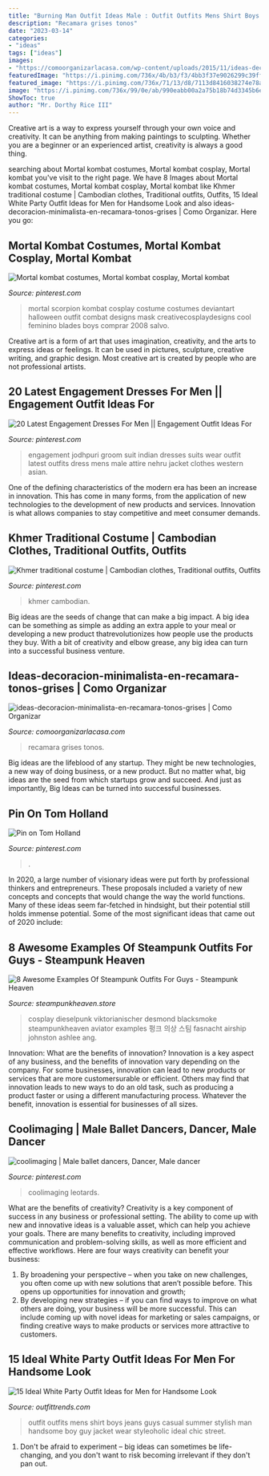 ```yaml
---
title: "Burning Man Outfit Ideas Male : Outfit Outfits Mens Shirt Boys Jeans Guys Casual Summer Stylish Man Handsome Boy Guy Jacket Wear Styleoholic Ideal Chic Street"
description: "Recamara grises tonos"
date: "2023-03-14"
categories:
- "ideas"
tags: ["ideas"]
images:
- "https://comoorganizarlacasa.com/wp-content/uploads/2015/11/ideas-decoracion-minimalista-en-recamara-tonos-grises.jpg"
featuredImage: "https://i.pinimg.com/736x/4b/b3/f3/4bb3f37e9026299c39ffc2776d426b6b.jpg"
featured_image: "https://i.pinimg.com/736x/71/13/d8/7113d8416038274e78a1e77b1fbfd0ed.jpg"
image: "https://i.pinimg.com/736x/99/0e/ab/990eabb00a2a75b18b74d3345b6e42b6.jpg"
ShowToc: true
author: "Mr. Dorthy Rice III"
---
```



Creative art is a way to express yourself through your own voice and creativity. It can be anything from making paintings to sculpting. Whether you are a beginner or an experienced artist, creativity is always a good thing.

	

		
searching about Mortal kombat costumes, Mortal kombat cosplay, Mortal kombat you've visit to the right page. We have 8 Images about Mortal kombat costumes, Mortal kombat cosplay, Mortal kombat like Khmer traditional costume | Cambodian clothes, Traditional outfits, Outfits, 15 Ideal White Party Outfit Ideas for Men for Handsome Look and also ideas-decoracion-minimalista-en-recamara-tonos-grises | Como Organizar. Here you go:
		
    
## Mortal Kombat Costumes, Mortal Kombat Cosplay, Mortal Kombat

<img loading=lazy src="https://i.pinimg.com/736x/71/13/d8/7113d8416038274e78a1e77b1fbfd0ed.jpg" onerror="this.onerror=null;this.src='https://tse1.mm.bing.net/th?id=OIP.04zDofaF22cS4na9rpJsxgHaLR&amp;pid=15.1';" alt="Mortal kombat costumes, Mortal kombat cosplay, Mortal kombat">

_Source: pinterest.com_

>mortal scorpion kombat cosplay costume costumes deviantart halloween outfit combat designs mask creativecosplaydesigns cool feminino blades boys comprar 2008 salvo. 

	

Creative art is a form of art that uses imagination, creativity, and the arts to express ideas or feelings. It can be used in pictures, sculpture, creative writing, and graphic design. Most creative art is created by people who are not professional artists.

    
## 20 Latest Engagement Dresses For Men || Engagement Outfit Ideas For

<img loading=lazy src="https://i.pinimg.com/736x/4b/b3/f3/4bb3f37e9026299c39ffc2776d426b6b.jpg" onerror="this.onerror=null;this.src='https://tse2.mm.bing.net/th?id=OIP._wSKs2fP3FG7iR6WYE09xAHaLH&amp;pid=15.1';" alt="20 Latest Engagement Dresses For Men || Engagement Outfit Ideas For">

_Source: pinterest.com_

>engagement jodhpuri groom suit indian dresses suits wear outfit latest outfits dress mens male attire nehru jacket clothes western asian. 

	

One of the defining characteristics of the modern era has been an increase in innovation. This has come in many forms, from the application of new technologies to the development of new products and services. Innovation is what allows companies to stay competitive and meet consumer demands.

    
## Khmer Traditional Costume | Cambodian Clothes, Traditional Outfits, Outfits

<img loading=lazy src="https://i.pinimg.com/736x/1c/9e/74/1c9e74b2cc2e5ea72da9f23860b7908e.jpg" onerror="this.onerror=null;this.src='https://tse1.mm.bing.net/th?id=OIP.rmg2sjFU95N6YccFGmtU3QHaLH&amp;pid=15.1';" alt="Khmer traditional costume | Cambodian clothes, Traditional outfits, Outfits">

_Source: pinterest.com_

>khmer cambodian. 

	

Big ideas are the seeds of change that can make a big impact. A big idea can be something as simple as adding an extra apple to your meal or developing a new product thatrevolutionizes how people use the products they buy. With a bit of creativity and elbow grease, any big idea can turn into a successful business venture.

    
## Ideas-decoracion-minimalista-en-recamara-tonos-grises | Como Organizar

<img loading=lazy src="https://comoorganizarlacasa.com/wp-content/uploads/2015/11/ideas-decoracion-minimalista-en-recamara-tonos-grises.jpg" onerror="this.onerror=null;this.src='https://tse2.mm.bing.net/th?id=OIP.ts7pFsSwzAbkVGBEPauz9gHaJ6&amp;pid=15.1';" alt="ideas-decoracion-minimalista-en-recamara-tonos-grises | Como Organizar">

_Source: comoorganizarlacasa.com_

>recamara grises tonos. 

	

Big ideas are the lifeblood of any startup. They might be new technologies, a new way of doing business, or a new product. But no matter what, big ideas are the seed from which startups grow and succeed. And just as importantly, Big Ideas can be turned into successful businesses.

    
## Pin On Tom Holland ️

<img loading=lazy src="https://i.pinimg.com/736x/99/0e/ab/990eabb00a2a75b18b74d3345b6e42b6.jpg" onerror="this.onerror=null;this.src='https://tse4.mm.bing.net/th?id=OIP.mg7omFg4di4sgmTZ2gyn4QHaK2&amp;pid=15.1';" alt="Pin on Tom Holland ️">

_Source: pinterest.com_

>. 

	

In 2020, a large number of visionary ideas were put forth by professional thinkers and entrepreneurs. These proposals included a variety of new concepts and concepts that would change the way the world functions. Many of these ideas seem far-fetched in hindsight, but their potential still holds immense potential. Some of the most significant ideas that came out of 2020 include: 

    
## 8 Awesome Examples Of Steampunk Outfits For Guys - Steampunk Heaven

<img loading=lazy src="https://cdn.shopify.com/s/files/1/1682/2301/files/Steampunk_kid_zpszydd2ub4_1024x1024.jpg?v=1488504643" onerror="this.onerror=null;this.src='https://tse1.mm.bing.net/th?id=OIP.x2stOoA7IPhbsnJOBCSfZAHaLG&amp;pid=15.1';" alt="8 Awesome Examples Of Steampunk Outfits For Guys - Steampunk Heaven">

_Source: steampunkheaven.store_

>cosplay dieselpunk viktorianischer desmond blacksmoke steampunkheaven aviator examples 펑크 의상 스팀 fasnacht airship johnston ashlee ang. 

	

Innovation: What are the benefits of innovation?
Innovation is a key aspect of any business, and the benefits of innovation vary depending on the company. For some businesses, innovation can lead to new products or services that are more customersurable or efficient. Others may find that innovation leads to new ways to do an old task, such as producing a product faster or using a different manufacturing process. Whatever the benefit, innovation is essential for businesses of all sizes.

    
## Coolimaging | Male Ballet Dancers, Dancer, Male Dancer

<img loading=lazy src="https://i.pinimg.com/736x/76/73/f7/7673f7a3ec805b04c03e4b3757d2c99a--lycra-spandex-posing-ideas.jpg" onerror="this.onerror=null;this.src='https://tse4.mm.bing.net/th?id=OIP.qwi4e2x7134T7rGUCa2x_wHaKx&amp;pid=15.1';" alt="coolimaging | Male ballet dancers, Dancer, Male dancer">

_Source: pinterest.com_

>coolimaging leotards. 

	

What are the benefits of creativity?
Creativity is a key component of success in any business or professional setting. The ability to come up with new and innovative ideas is a valuable asset, which can help you achieve your goals. There are many benefits to creativity, including improved communication and problem-solving skills, as well as more efficient and effective workflows. Here are four ways creativity can benefit your business: 
1) By broadening your perspective – when you take on new challenges, you often come up with new solutions that aren’t possible before. This opens up opportunities for innovation and growth; 
2) By developing new strategies – if you can find ways to improve on what others are doing, your business will be more successful. This can include coming up with novel ideas for marketing or sales campaigns, or finding creative ways to make products or services more attractive to customers.

    
## 15 Ideal White Party Outfit Ideas For Men For Handsome Look

<img loading=lazy src="http://www.outfittrends.com/wp-content/uploads/2015/08/b947ddfab5b8221820dfc29561cb006e.jpg" onerror="this.onerror=null;this.src='https://tse2.mm.bing.net/th?id=OIP.S14tA7t7H6KVSi4O1KUnpAAAAA&amp;pid=15.1';" alt="15 Ideal White Party Outfit Ideas for Men for Handsome Look">

_Source: outfittrends.com_

>outfit outfits mens shirt boys jeans guys casual summer stylish man handsome boy guy jacket wear styleoholic ideal chic street. 

	

1. Don't be afraid to experiment – big ideas can sometimes be life-changing, and you don't want to risk becoming irrelevant if they don't pan out.

